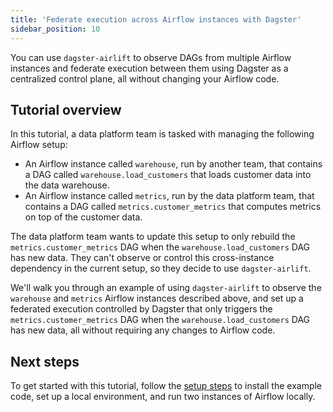```yaml
---
title: 'Federate execution across Airflow instances with Dagster'
sidebar_position: 10
---
```


You can use `dagster-airlift` to observe DAGs from multiple Airflow instances and federate execution between them using Dagster as a centralized control plane, all without changing your Airflow code.

## Tutorial overview

In this tutorial, a data platform team is tasked with managing the following Airflow setup:

- An Airflow instance called `warehouse`, run by another team, that contains a DAG called `warehouse.load_customers` that loads customer data into the data warehouse.
- An Airflow instance called `metrics`, run by the data platform team, that contains a DAG called `metrics.customer_metrics` that computes metrics on top of the customer data.

The data platform team wants to update this setup to only rebuild the `metrics.customer_metrics` DAG when the `warehouse.load_customers` DAG has new data. They can't observe or control this cross-instance dependency in the current setup, so they decide to use `dagster-airlift`.

We'll walk you through an example of using `dagster-airlift` to observe the `warehouse` and `metrics` Airflow instances described above, and set up a federated execution controlled by Dagster that only triggers the `metrics.customer_metrics` DAG when the `warehouse.load_customers` DAG has new data, all without requiring any changes to Airflow code.

## Next steps

To get started with this tutorial, follow the [setup steps](https://docs.dagster.io/guides/migrate/airflow-to-dagster/federation/setup) to install the example code, set up a local environment, and run two instances of Airflow locally.
